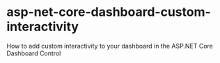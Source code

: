 # asp-net-core-dashboard-custom-interactivity
How to add custom interactivity to your dashboard in the ASP.NET Core Dashboard Control
